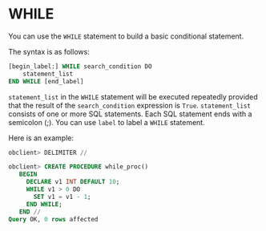 # WHILE

You can use the `WHILE` statement to build a basic conditional statement.

The syntax is as follows:

```sql
[begin_label:] WHILE search_condition DO
    statement_list
END WHILE [end_label]
```

`statement_list` in the `WHILE` statement will be executed repeatedly provided that the result of the `search_condition` expression is `True`. `statement_list` consists of one or more SQL statements. Each SQL statement ends with a semicolon (\;). You can use `label` to label a `WHILE` statement.

Here is an example:

```sql
obclient> DELIMITER //

obclient> CREATE PROCEDURE while_proc()
   BEGIN
     DECLARE v1 INT DEFAULT 10;
     WHILE v1 > 0 DO
       SET v1 = v1 - 1;
     END WHILE;
   END //
Query OK, 0 rows affected
```
